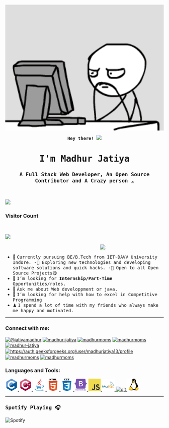    <img align="center" width="900" height = "400" src="my 4.gif">
<p align="center"><samp><b> Hey there! <img src="https://github.com/himanshusharma89/himanshusharma89/blob/master/Hi.gif" width="25px"> </b></samp></p>
<p align="center"><h1 align="center"><samp> I'm Madhur Jatiya</samp></h1></p>


<p align="center">
  
  
  
  
  <h3 align="center"><samp> A Full Stack Web Developer, An Open Source Contributor and A Crazy person ☁</samp></h4></p>
   

<!-- <hr> -->

  


  <br><br>
![](https://github.com/amandewatnitrr/amandewatnitrr/blob/main/header_.png)


  <!--Visitor Count-->

<h3 align="left">Visitor Count</h3>
<br>
  <p><img src="https://profile-counter.glitch.me/19101019/coun  t.svg"/></p>

<div>
<!-- <img align="right" src="https://github.com/amandewatnitrr/amandewatnitrr/blob/main/terminal.gif" width="40%"/> -->
<img align="right" src="my3.svg" width="40%"/>
  <br>

- 👷 <samp>Currently pursuing BE/B.Tech from IET~DAVV University Indore.
 -🤔 <samp>Exploring new technologies and developing software solutions and quick hacks. 
 -🌱 <samp>Open to all Open Source Projects😋  
- 💼 <samp>I’m looking for **Internship/Part-Time** Opportunities/roles.
- 💬 <samp>Ask me about Web developpment or java.
- 🤔 <samp>I’m looking for help with how to excel in Competitive Programming
- ♟ <samp>I spend a lot of time with my friends who always make me happy and motivated.
</div>


<hr>

<!-- Connect with me -->

<h3 align="left">Connect with me:</h3>
<p align="left">
<a href="https://twitter.com/@jatiyamadhur" target="blank"><img align="center" src="https://raw.githubusercontent.com/rahuldkjain/github-profile-readme-generator/master/src/images/icons/Social/twitter.svg" alt="@jatiyamadhur" height="30" width="40" /></a>
<a href="https://linkedin.com/in/madhur-jatiya" target="blank"><img align="center" src="https://raw.githubusercontent.com/rahuldkjain/github-profile-readme-generator/master/src/images/icons/Social/linked-in-alt.svg" alt="madhur-jatiya" height="30" width="40" /></a>
<a href="https://fb.com/madhurmoms" target="blank"><img align="center" src="https://raw.githubusercontent.com/rahuldkjain/github-profile-readme-generator/master/src/images/icons/Social/facebook.svg" alt="madhurmoms" height="30" width="40" /></a>
<a href="https://instagram.com/madhurmoms" target="blank"><img align="center" src="https://raw.githubusercontent.com/rahuldkjain/github-profile-readme-generator/master/src/images/icons/Social/instagram.svg" alt="madhurmoms" height="30" width="40" /></a>
<a href="https://www.leetcode.com/madhur-jatiya" target="blank"><img align="center" src="https://raw.githubusercontent.com/rahuldkjain/github-profile-readme-generator/master/src/images/icons/Social/leet-code.svg" alt="madhur-jatiya" height="30" width="40" /></a>
<a href="https://auth.geeksforgeeks.org/user/https://auth.geeksforgeeks.org/user/madhurjatiya13/profile" target="blank"><img align="center" src="https://raw.githubusercontent.com/rahuldkjain/github-profile-readme-generator/master/src/images/icons/Social/geeks-for-geeks.svg" alt="https://auth.geeksforgeeks.org/user/madhurjatiya13/profile" height="30" width="40" /></a>
<a href="https://www.hackerrank.com/madhurmoms" target="blank"><img align="center" src="https://raw.githubusercontent.com/rahuldkjain/github-profile-readme-generator/master/src/images/icons/Social/hackerrank.svg" alt="madhurmoms" height="30" width="40" /></a>
<a href="https://www.codechef.com/users/madhurmoms" target="blank"><img align="center" src="https://cdn.jsdelivr.net/npm/simple-icons@3.1.0/icons/codechef.svg" alt="madhurmoms" height="30" width="40" /></a>
</p>


<!-- Languages and Tools -->

<h3 align="left">Languages and Tools:</h3>
<p align="left"> 


<a href="https://www.cprogramming.com/" target="_blank" rel="noreferrer"> <img src="https://raw.githubusercontent.com/devicons/devicon/master/icons/c/c-original.svg" alt="c" width="40" height="40"/> </a>     <a href="https://www.w3schools.com/cpp/" target="_blank" rel="noreferrer"> <img src="https://raw.githubusercontent.com/devicons/devicon/master/icons/cplusplus/cplusplus-original.svg" alt="cplusplus" width="40" height="40"/> </a>    <a href="https://www.java.com" target="_blank" rel="noreferrer"> <img src="https://raw.githubusercontent.com/devicons/devicon/master/icons/java/java-original.svg" alt="java" width="40" height="40"/> </a>     <a href="https://www.w3schools.com/html/" target="_blank" rel="noreferrer"> <img src="https://raw.githubusercontent.com/devicons/devicon/master/icons/html5/html5-original-wordmark.svg" alt="html5" width="40" height="40"/> </a>    <a href="https://www.w3schools.com/css/" target="_blank" rel="noreferrer"> <img src="https://raw.githubusercontent.com/devicons/devicon/master/icons/css3/css3-original-wordmark.svg" alt="css3" width="40" height="40"/> </a>    <a href="https://getbootstrap.com" target="_blank" rel="noreferrer"> <img src="https://raw.githubusercontent.com/devicons/devicon/master/icons/bootstrap/bootstrap-plain-wordmark.svg" alt="bootstrap" width="40" height="40"/> </a>    <a href="https://developer.mozilla.org/en-US/docs/Web/JavaScript" target="_blank" rel="noreferrer"> <img src="https://raw.githubusercontent.com/devicons/devicon/master/icons/javascript/javascript-original.svg" alt="javascript" width="40" height="40"/> </a>    <a href="https://www.mysql.com/" target="_blank" rel="noreferrer"> <img src="https://raw.githubusercontent.com/devicons/devicon/master/icons/mysql/mysql-original-wordmark.svg" alt="mysql" width="40" height="40"/> </a>   <a href="https://git-scm.com/" target="_blank" rel="noreferrer"> <img src="https://www.vectorlogo.zone/logos/git-scm/git-scm-icon.svg" alt="git" width="40" height="40"/> </a>    <a href="https://www.linux.org/" target="_blank" rel="noreferrer"> <img src="https://raw.githubusercontent.com/devicons/devicon/master/icons/linux/linux-original.svg" alt="linux" width="40" height="40"/> </a> 


<!-- <a href="https://spring.io/" target="_blank" rel="noreferrer"> <img src="https://www.vectorlogo.zone/logos/springio/springio-icon.svg" alt="spring" width="40" height="40"/> </a> 

<a href="https://angular.io" target="_blank" rel="noreferrer"> <img src="https://angular.io/assets/images/logos/angular/angular.svg" alt="angular" width="40" height="40"/> </a> 

<a href="https://angular.io" target="_blank" rel="noreferrer"> <img src="https://raw.githubusercontent.com/devicons/devicon/master/icons/angularjs/angularjs-original-wordmark.svg" alt="angularjs" width="40" height="40"/> </a>  -->


</p>

<hr>



<!-- Spotify Playing 🎧 -->

<h3><b><samp>Spotify Playing 🎧</samp></b></h3>

![Spotify](https://novatorem.vercel.app/api/spotify)

<br/>
 
  

 

